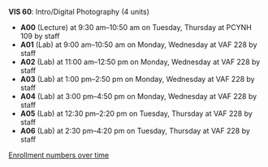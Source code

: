 **VIS 60**: Intro/Digital Photography (4 units)

- **A00** (Lecture) at 9:30 am–10:50 am on Tuesday, Thursday at PCYNH 109 by staff
- **A01** (Lab) at 9:00 am–10:50 am on Monday, Wednesday at VAF 228 by staff
- **A02** (Lab) at 11:00 am–12:50 pm on Monday, Wednesday at VAF 228 by staff
- **A03** (Lab) at 1:00 pm–2:50 pm on Monday, Wednesday at VAF 228 by staff
- **A04** (Lab) at 3:00 pm–4:50 pm on Monday, Wednesday at VAF 228 by staff
- **A05** (Lab) at 12:30 pm–2:20 pm on Tuesday, Thursday at VAF 228 by staff
- **A06** (Lab) at 2:30 pm–4:20 pm on Tuesday, Thursday at VAF 228 by staff

[Enrollment numbers over time](./VIS60.tsv)
